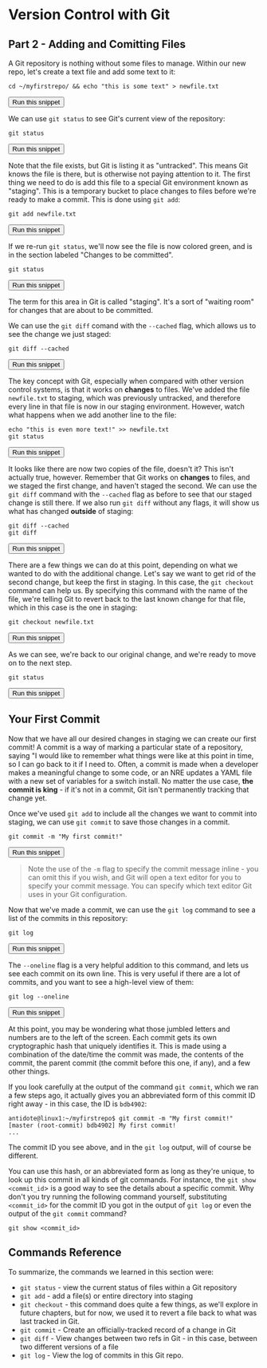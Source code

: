 # Version Control with Git
## Part 2 - Adding and Comitting Files

A Git repository is nothing without some files to manage. Within our new repo, let's create a text file and add some text to it:

```
cd ~/myfirstrepo/ && echo "this is some text" > newfile.txt
```
<button type="button" class="btn btn-primary btn-sm" onclick="runSnippetInTab('linux1', this)">Run this snippet</button>

We can use `git status` to see Git's current view of the repository:

```
git status
```
<button type="button" class="btn btn-primary btn-sm" onclick="runSnippetInTab('linux1', this)">Run this snippet</button>

Note that the file exists, but Git is listing it as "untracked". This means Git knows the file is there, but is otherwise not paying attention to it. The first thing we need to do is add this file to a special Git environment known as "staging". This is a temporary bucket to place changes to files before we're ready to make a commit. This is done using `git add`:

```
git add newfile.txt
```
<button type="button" class="btn btn-primary btn-sm" onclick="runSnippetInTab('linux1', this)">Run this snippet</button>

If we re-run `git status`, we'll now see the file is now colored green, and is in the section labeled "Changes to be committed".

```
git status
```
<button type="button" class="btn btn-primary btn-sm" onclick="runSnippetInTab('linux1', this)">Run this snippet</button>

The term for this area in Git is called "staging". It's a sort of "waiting room" for changes that are about to be committed.

We can use the `git diff` comand with the `--cached` flag, which allows us to see the change we just staged:

```
git diff --cached
```
<button type="button" class="btn btn-primary btn-sm" onclick="runSnippetInTab('linux1', this)">Run this snippet</button>

The key concept with Git, especially when compared with other version control systems, is that it works on **changes** to files. We've added the file `newfile.txt` to staging, which was previously untracked, and therefore every line in that file is now in our staging environment. However, watch what happens when we add another line to the file:

```
echo "this is even more text!" >> newfile.txt
git status
```
<button type="button" class="btn btn-primary btn-sm" onclick="runSnippetInTab('linux1', this)">Run this snippet</button>

It looks like there are now two copies of the file, doesn't it? This isn't actually true, however. Remember that Git works on **changes** to files, and we staged the first change, and haven't staged the second. We can use the `git diff` command with the `--cached` flag as before to see that our staged change is still there. If we also run `git diff` without any flags, it will show us what has changed **outside** of staging:

```
git diff --cached
git diff
```
<button type="button" class="btn btn-primary btn-sm" onclick="runSnippetInTab('linux1', this)">Run this snippet</button>

There are a few things we can do at this point, depending on what we wanted to do with the additional change. Let's say we want to get rid of the second change, but keep the first in staging. In this case, the `git checkout` command can help us. By specifying this command with the name of the file, we're telling Git to revert back to the last known change for that file, which in this case is the one in staging:

```
git checkout newfile.txt
```
<button type="button" class="btn btn-primary btn-sm" onclick="runSnippetInTab('linux1', this)">Run this snippet</button>

As we can see, we're back to our original change, and we're ready to move on to the next step.

```
git status
```
<button type="button" class="btn btn-primary btn-sm" onclick="runSnippetInTab('linux1', this)">Run this snippet</button>

## Your First Commit

Now that we have all our desired changes in staging we can create our first commit! A commit is a way of marking a particular state of a repository, saying "I would like to remember what things were like at this point in time, so I can go back to it if I need to. Often, a commit is made when a developer makes a meaningful change to some code, or an NRE updates a YAML file with a new set of variables for a switch install. No matter the use case, **the commit is king** - if it's not in a commit, Git isn't permanently tracking that change yet.

Once we've used `git add` to include all the changes we want to commit into staging, we can use `git commit` to save those changes in a commit.

```
git commit -m "My first commit!"
```
<button type="button" class="btn btn-primary btn-sm" onclick="runSnippetInTab('linux1', this)">Run this snippet</button>

> Note the use of the `-m` flag to specify the commit message inline - you can omit this if you wish, and Git will open a text editor for you to specify your commit message. You can specify which text editor Git uses in your Git configuration.

Now that we've made a commit, we can use the `git log` command to see a list of the commits in this repository:

```
git log
```
<button type="button" class="btn btn-primary btn-sm" onclick="runSnippetInTab('linux1', this)">Run this snippet</button>

The `--oneline` flag is a very helpful addition to this command, and lets us see each commit on its own line. This is very
useful if there are a lot of commits, and you want to see a high-level view of them:

```
git log --oneline
```
<button type="button" class="btn btn-primary btn-sm" onclick="runSnippetInTab('linux1', this)">Run this snippet</button>

At this point, you may be wondering what those jumbled letters and numbers are to the left of the screen. Each commit
gets its own cryptographic hash that uniquely identifies it. This is made using a combination of the date/time the commit
was made, the contents of the commit, the parent commit (the commit before this one, if any), and a few other things.

If you look carefully at the output of the command `git commit`, which we ran a few steps ago, it actually gives you an abbreviated form of this commit ID right away - in this case, the ID is `bdb4902`:

```
antidote@linux1:~/myfirstrepo$ git commit -m "My first commit!"
[master (root-commit) bdb4902] My first commit!
...
```

The commit ID you see above, and in the `git log` output, will of course be different.

You can use this hash, or an abbreviated form as long as they're unique, to look up this commit in all kinds of git commands. For instance, the `git show <commit_id`> is a good way to see the details about a specific commit. Why don't you try running the following command yourself, substituting `<commit_id>` for the commit ID you got in the output of `git log` or even the output of the `git commit` command?

```
git show <commit_id>
```

## Commands Reference

To summarize, the commands we learned in this section were:

- `git status` - view the current status of files within a Git repository
- `git add` - add a file(s) or entire directory into staging
- `git checkout` - this command does quite a few things, as we'll explore in future chapters, but for now, we used it to revert a file back to what was last tracked in Git.
- `git commit` - Create an officially-tracked record of a change in Git
- `git diff` - View changes between two refs in Git - in this case, between two different versions of a file
- `git log` - View the log of commits in this Git repo.

